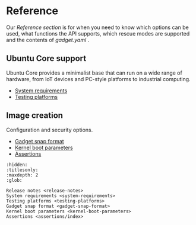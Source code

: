 # Reference

Our *Reference section* is for when you need to know which options can be used, what functions the API supports, which rescue modes are supported and the contents of *gadget.yaml* .

## Ubuntu Core support

Ubuntu Core provides a minimalist base that can run on a wide range of hardware, from IoT devices and PC-style platforms to industrial computing.

- [System requirements](system-requirements)
- [Testing platforms](testing-platforms)

## Image creation

Configuration and security options.

- [Gadget snap format](gadget-snap-format)
- [Kernel boot parameters](kernel-boot-parameters)
- [Assertions](assertions/index)

```{toctree}
:hidden:
:titlesonly:
:maxdepth: 2
:glob:

Release notes <release-notes>
System requirements <system-requirements>
Testing platforms <testing-platforms>
Gadget snap format <gadget-snap-format>
Kernel boot parameters <kernel-boot-parameters>
Assertions <assertions/index>
